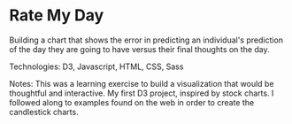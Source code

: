 # Rate My Day
Building a chart that shows the error in predicting an individual's prediction of the day they are going to have versus their final thoughts on the day.

Technologies:
D3, Javascript, HTML, CSS, Sass

Notes: This was a learning exercise to build a visualization that would be thoughtful and interactive. My first D3 project, inspired by stock charts. I followed along to examples found on the web in order to create the candlestick charts.